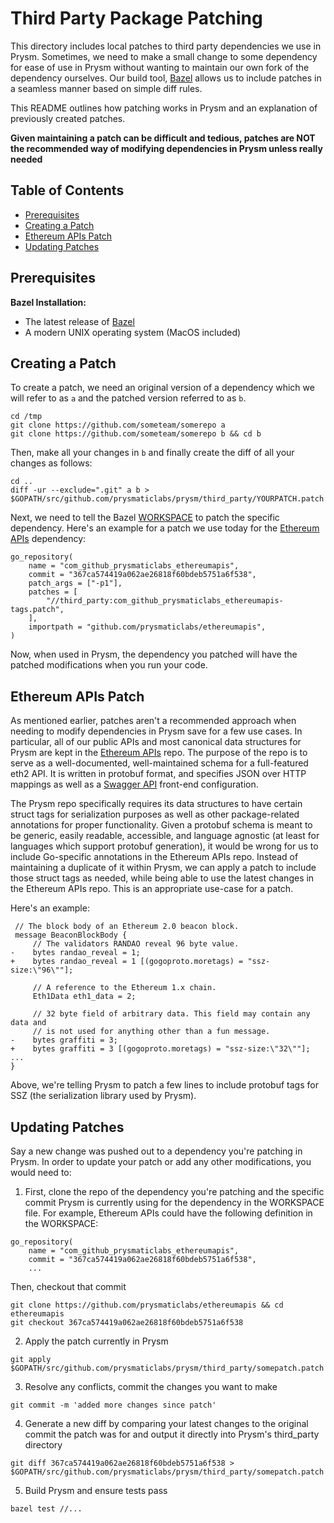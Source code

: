 # Third Party Package Patching

This directory includes local patches to third party dependencies we use in Prysm. Sometimes,
we need to make a small change to some dependency for ease of use in Prysm without wanting
to maintain our own fork of the dependency ourselves. Our build tool, [Bazel](https://bazel.build)
allows us to include patches in a seamless manner based on simple diff rules.

This README outlines how patching works in Prysm and an explanation of previously
created patches. 

**Given maintaining a patch can be difficult and tedious,
patches are NOT the recommended way of modifying dependencies in Prysm 
unless really needed**

## Table of Contents

- [Prerequisites](#prerequisites)
- [Creating a Patch](#creating-a-patch)
- [Ethereum APIs Patch](#ethereum-apis-patch)
- [Updating Patches](#updating-patches)

## Prerequisites

**Bazel Installation:**
  - The latest release of [Bazel](https://docs.bazel.build/versions/master/install.html)
  - A modern UNIX operating system (MacOS included)

## Creating a Patch

To create a patch, we need an original version of a dependency which we will refer to as `a`
and the patched version referred to as `b`. 

```
cd /tmp
git clone https://github.com/someteam/somerepo a
git clone https://github.com/someteam/somerepo b && cd b
```
Then, make all your changes in `b` and finally create the diff of all your changes as follows:
```
cd ..
diff -ur --exclude=".git" a b > $GOPATH/src/github.com/prysmaticlabs/prysm/third_party/YOURPATCH.patch
```

Next, we need to tell the Bazel [WORKSPACE](https://github.com/prysmaticlabs/prysm/blob/master/WORKSPACE) to patch the specific dependency.
Here's an example for a patch we use today for the [Ethereum APIs](https://github.com/prysmaticlabs/ethereumapis)
dependency:

```
go_repository(
    name = "com_github_prysmaticlabs_ethereumapis",
    commit = "367ca574419a062ae26818f60bdeb5751a6f538",
    patch_args = ["-p1"],
    patches = [
        "//third_party:com_github_prysmaticlabs_ethereumapis-tags.patch",
    ],
    importpath = "github.com/prysmaticlabs/ethereumapis",
)
```

Now, when used in Prysm, the dependency you patched will have the patched modifications
when you run your code.

## Ethereum APIs Patch

As mentioned earlier, patches aren't a recommended approach when needing to modify dependencies
in Prysm save for a few use cases. In particular, all of our public APIs and most canonical
data structures for Prysm are kept in the [Ethereum APIs](https://github.com/prysmaticlabs/ethereumapis) repo.
The purpose of the repo is to serve as a well-documented, well-maintained schema for a full-featured
eth2 API. It is written in protobuf format, and specifies JSON over HTTP mappings as well
as a [Swagger API](https://api.prylabs.network) front-end configuration.

The Prysm repo specifically requires its data structures to have certain struct tags
for serialization purposes as well as other package-related annotations for proper functionality.
Given a protobuf schema is meant to be generic, easily readable, accessible, and language agnostic
(at least for languages which support protobuf generation), it would be wrong for us to include
Go-specific annotations in the Ethereum APIs repo. Instead of maintaining a duplicate of it
within Prysm, we can apply a patch to include those struct tags as needed, while being able
to use the latest changes in the Ethereum APIs repo. This is an appropriate use-case for a patch.

Here's an example:

```
 // The block body of an Ethereum 2.0 beacon block.
 message BeaconBlockBody {
     // The validators RANDAO reveal 96 byte value.
-    bytes randao_reveal = 1;
+    bytes randao_reveal = 1 [(gogoproto.moretags) = "ssz-size:\"96\""];
 
     // A reference to the Ethereum 1.x chain.
     Eth1Data eth1_data = 2;
 
     // 32 byte field of arbitrary data. This field may contain any data and
     // is not used for anything other than a fun message.
-    bytes graffiti = 3; 
+    bytes graffiti = 3 [(gogoproto.moretags) = "ssz-size:\"32\""];
... 
}
```

Above, we're telling Prysm to patch a few lines to include protobuf tags
for SSZ (the serialization library used by Prysm). 

## Updating Patches

Say a new change was pushed out to a dependency you're patching in Prysm. In order to update your
patch or add any other modifications, you would need to:

1. First, clone the repo of the dependency you're patching and the specific commit Prysm is 
currently using for the dependency in the WORKSPACE file. For example, Ethereum APIs could have
the following definition in the WORKSPACE:
```
go_repository(
    name = "com_github_prysmaticlabs_ethereumapis",
    commit = "367ca574419a062ae26818f60bdeb5751a6f538",
    ...
```
Then, checkout that commit
```
git clone https://github.com/prysmaticlabs/ethereumapis && cd ethereumapis
git checkout 367ca574419a062ae26818f60bdeb5751a6f538
```
2. Apply the patch currently in Prysm
```
git apply $GOPATH/src/github.com/prysmaticlabs/prysm/third_party/somepatch.patch
```
3. Resolve any conflicts, commit the changes you want to make

```
git commit -m 'added more changes since patch'
```

4. Generate a new diff by comparing your latest changes to the original commit
the patch was for and output it directly into Prysm's third_party directory
```
git diff 367ca574419a062ae26818f60bdeb5751a6f538 > $GOPATH/src/github.com/prysmaticlabs/prysm/third_party/somepatch.patch
```

5. Build Prysm and ensure tests pass
```
bazel test //...
```
